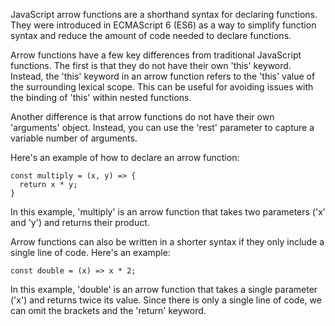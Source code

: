 JavaScript arrow functions are a shorthand syntax for declaring functions. They were introduced in ECMAScript 6 (ES6) as a way to simplify function syntax and reduce the amount of code needed to declare functions.

Arrow functions have a few key differences from traditional JavaScript functions. The first is that they do not have their own 'this' keyword. Instead, the 'this' keyword in an arrow function refers to the 'this' value of the surrounding lexical scope. This can be useful for avoiding issues with the binding of 'this' within nested functions.

Another difference is that arrow functions do not have their own 'arguments' object. Instead, you can use the 'rest' parameter to capture a variable number of arguments.

Here's an example of how to declare an arrow function: 

```
const multiply = (x, y) => {
  return x * y;
}
```

In this example, 'multiply' is an arrow function that takes two parameters ('x' and 'y') and returns their product.

Arrow functions can also be written in a shorter syntax if they only include a single line of code. Here's an example:

```
const double = (x) => x * 2;
```

In this example, 'double' is an arrow function that takes a single parameter ('x') and returns twice its value. Since there is only a single line of code, we can omit the brackets and the 'return' keyword.
